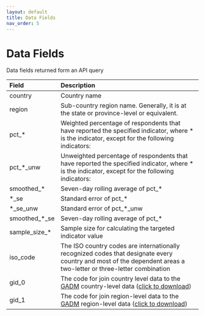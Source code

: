 ```yaml
---
layout: default
title: Data Fields
nav_order: 5
---
```


# Data Fields

Data fields returned form an API query

| Field              | Description          |
|:-------------------|:---------------------|
| country            | Country name         |
| region             | Sub-country region name. Generally, it is at the state or province-level or equivalent.        |
| pct\_*             | Weighted percentage of respondents that have reported the specified indicator, where \* is the indicator, except for the following indicators:        |
| pct\_\*\_unw       | Unweighted percentage of respondents that have reported the specified indicator, where \* is the indicator, except for the following indicators:         |
| smoothed\_\*       | Seven-day rolling average of pct\_\*         |
| \*\_se             | Standard error of pct\_\*                    |
| \*\_se\_unw        | Standard error of pct\_\*\_unw               |
| smoothed\_\*\_se   | Seven-day rolling average of pct\_\*         |
| sample\_size\_\*   | Sample size for calculating the targeted indicator value         |
| iso\_code          | The ISO country codes are internationally recognized codes that designate every country and most of the dependent areas a two-letter or three-letter combination        |
| gid\_0             | The code for join country level data to the [GADM](https://gadm.org) country-level data ([click to download](https://biogeo.ucdavis.edu/data/gadm3.6/gadm36_shp.zip))         |
| gid\_1             | The code for join region-level data to the [GADM](https://gadm.org) region-level data ([click to download](https://biogeo.ucdavis.edu/data/gadm3.6/gadm36_levels_shp.zip))       |
